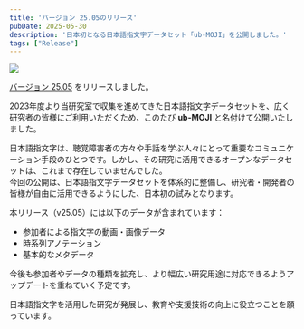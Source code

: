 ```yaml
---
title: 'バージョン 25.05のリリース'
pubDate: 2025-05-30
description: '日本初となる日本語指文字データセット「ub-MOJI」を公開しました。'
tags: ["Release"]
---
```


![](https://cdn-uploads.huggingface.co/production/uploads/666bac404e6657b7d191de98/ftTv970hei0Cc0aCQtmgx.png)

[バージョン 25.05](https://huggingface.co/datasets/kanglabs/ub-MOJI/tree/v25.05) をリリースしました。  

2023年度より当研究室で収集を進めてきた日本語指文字データセットを、広く研究者の皆様にご利用いただくため、このたび **ub-MOJI** と名付けて公開いたしました。  

日本語指文字は、聴覚障害者の方々や手話を学ぶ人々にとって重要なコミュニケーション手段のひとつです。しかし、その研究に活用できるオープンなデータセットは、これまで存在していませんでした。  
今回の公開は、日本語指文字データセットを体系的に整備し、研究者・開発者の皆様が自由に活用できるようにした、日本初の試みとなります。  

本リリース（v25.05）には以下のデータが含まれています：  

- 参加者による指文字の動画・画像データ  
- 時系列アノテーション
- 基本的なメタデータ  

今後も参加者やデータの種類を拡充し、より幅広い研究用途に対応できるようアップデートを重ねていく予定です。  

日本語指文字を活用した研究が発展し、教育や支援技術の向上に役立つことを願っています。